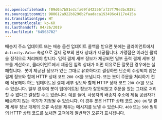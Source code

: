 ```yaml
---
ms.openlocfilehash: f09d0a7b81e3cfa69fd42356faf27f79e3bc038c
ms.sourcegitcommit: 980612a922b8290b2faadaca193496c4117e415a
ms.translationtype: HT
ms.contentlocale: ko-KR
ms.lasthandoff: 04/26/2019
ms.locfileid: "64563702"
---
```

배송지 주소 업데이트 또는 배송 옵션 업데이트 콜백을 받으면 봇에는 클라이언트에서 `Activity.Value` 속성으로 결제 정보의 현재 상태가 제공됩니다.
가맹점은 이러한 콜백을 정적으로 처리해야 합니다. 입력 결제 세부 정보가 제공되면 일부 출력 결제 세부 정보를 계산하고, 클라이언트에서 제공된 입력 상태가 어떤 이유로든 잘못된 경우에는 실패합니다. 
봇이 제공된 정보가 있는 그대로 유효하다고 결정하면 단순히 수정되지 않은 결제 정보와 함께 HTTP 상태 코드 `200 OK`를 보냅니다. 또는 봇이 주문을 처리하기 전에 적용해야 하는 업데이트된 결제 세부 정보와 함께 HTTP 상태 코드 `200 OK`를 보낼 수 있습니다. 일부 경우에 봇이 업데이트된 정보가 잘못되었고 주문을 있는 그대로 처리할 수 없다고 결정할 수도 있습니다. 예를 들어, 사용자의 배송지 주소에 제품 공급자가 배송하지 않는 국가가 지정될 수 있습니다. 이 경우 봇은 HTTP 상태 코드 `200 OK` 및 결제 세부 정보 개체의 오류 속성을 채우는 메시지를 보낼 수 있습니다. `400` 또는 `500` 범위의 HTTP 상태 코드를 보내면 고객에게 일반적인 오류가 표시됩니다.

